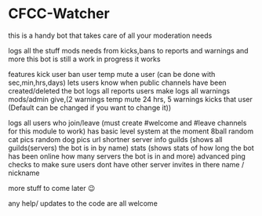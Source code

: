 # CFCC-Watcher

this is a handy bot that takes care of all your moderation needs 

logs all the stuff mods needs from kicks,bans to reports and warnings
and more 
this bot is still a work in progress 
it works 



features
kick user
ban user
temp mute a user (can be done with sec,min,hrs,days)
lets users know when public channels have been created/deleted
the bot logs all reports users make 
logs all warnings mods/admin give,(2 warnings temp mute 24 hrs, 5 warnings kicks that user (Default can be changed if you want to change it)) 

logs all users who join/leave (must create #welcome and #leave channels for this module to work)
has basic level system at the moment
8ball
random cat pics
random dog pics
url shortner
server info
guilds (shows all guilds(servers) the bot is in by name)
stats (shows stats of how long the bot has been online how many servers the bot is in and more)
advanced ping
checks to make sure users dont have other server invites in there name / nickname


more stuff to come later 😉

any help/ updates to the code are all welcome 

